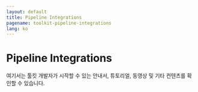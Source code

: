 ```yaml
---
layout: default
title: Pipeline Integrations
pagename: toolkit-pipeline-integrations
lang: ko
---
```


# Pipeline Integrations

여기서는 툴킷 개발자가 시작할 수 있는 안내서, 튜토리얼, 동영상 및 기타 컨텐츠를 확인할 수 있습니다.